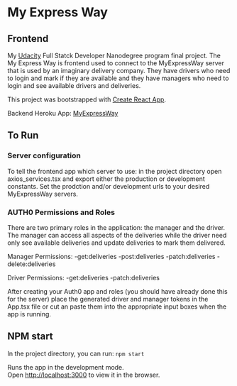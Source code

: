 # My Express Way
## Frontend

My [Udacity](https://www.udacity.com/) Full Statck Developer Nanodegree program final project. The My Express Way is frontend used to connect to the MyExpressWay server that is used by an imaginary delivery company. They have drivers who need to login and mark if they are available and they have managers who need to login and see available drivers and deliveries. 

This project was bootstrapped with [Create React App](https://github.com/facebook/create-react-app).

Backend Heroku App: [MyExpressWay](https://myexpressway.herokuapp.com/)

## To Run

### Server configuration

To tell the frontend app which server to use: in the project directory open axios_services.tsx and export either the production or development constants. Set the prodction and/or development urls to your desired MyExpressWay servers.

### AUTH0 Permissions and Roles
There are two primary roles in the application: the manager and the driver. The manager can access all aspects of the deliveries while the driver need only see available deliveries and update deliveries to mark them delivered.

Manager Permissions:
-get:deliveries
-post:deliveries
-patch:deliveries
-delete:deliveries

Driver Permissions:
-get:deliveries
-patch:deliveries

After creating your Auth0 app and roles (you should have already done this for the server) place the generated driver and manager tokens in the App.tsx file or cut an paste them into the appropriate input boxes when the app is running.

## NPM start

In the project directory, you can run: `npm start`

Runs the app in the development mode.<br />
Open [http://localhost:3000](http://localhost:3000) to view it in the browser.